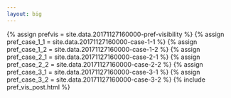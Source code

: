 ```yaml
---
layout: big
---
```

{% assign prefvis = site.data.20171127160000-pref-visibility %}
{% assign pref_case_1_1 = site.data.20171127160000-case-1-1 %}
{% assign pref_case_1_2 = site.data.20171127160000-case-1-2 %}
{% assign pref_case_2_1 = site.data.20171127160000-case-2-1 %}
{% assign pref_case_2_2 = site.data.20171127160000-case-2-2 %}
{% assign pref_case_3_1 = site.data.20171127160000-case-3-1 %}
{% assign pref_case_3_2 = site.data.20171127160000-case-3-2 %}
{% include pref_vis_post.html %}
